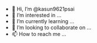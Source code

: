 - 👋 Hi, I’m @kasun9621psai
- 👀 I’m interested in ...
- 🌱 I’m currently learning ...
- 💞️ I’m looking to collaborate on ...
- 📫 How to reach me ...

<!---
kasun9621psai/kasun9621psai is a ✨ special ✨ repository because its `README.md` (this file) appears on your GitHub profile.
You can click the Preview link to take a look at your changes.
--->
